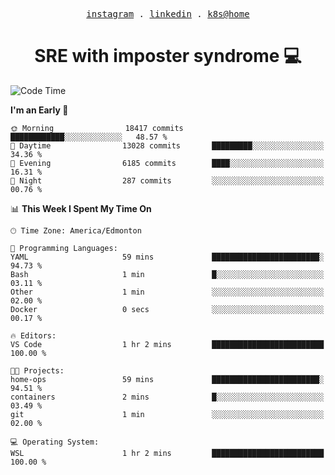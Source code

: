 <p align="center">
  <samp>
    <a href="https://www.instagram.com/lildrunkensmurf/">instagram</a> .
    <a href="https://www.linkedin.com/in/joryirving/">linkedin</a> .
    <a href="https://github.com/joryirving/k3s-home-cluster">k8s@home</a>
  </samp>
</p>

<h1 align="center">
  SRE with imposter syndrome 💻
</h1>

<!--START_SECTION:waka-->
![Code Time](http://img.shields.io/badge/Code%20Time-155%20hrs%2015%20mins-blue)

**I'm an Early 🐤** 

```text
🌞 Morning                18417 commits       ████████████░░░░░░░░░░░░░   48.57 % 
🌆 Daytime                13028 commits       █████████░░░░░░░░░░░░░░░░   34.36 % 
🌃 Evening                6185 commits        ████░░░░░░░░░░░░░░░░░░░░░   16.31 % 
🌙 Night                  287 commits         ░░░░░░░░░░░░░░░░░░░░░░░░░   00.76 % 
```


📊 **This Week I Spent My Time On** 

```text
🕑︎ Time Zone: America/Edmonton

💬 Programming Languages: 
YAML                     59 mins             ████████████████████████░   94.73 % 
Bash                     1 min               █░░░░░░░░░░░░░░░░░░░░░░░░   03.11 % 
Other                    1 min               ░░░░░░░░░░░░░░░░░░░░░░░░░   02.00 % 
Docker                   0 secs              ░░░░░░░░░░░░░░░░░░░░░░░░░   00.17 % 

🔥 Editors: 
VS Code                  1 hr 2 mins         █████████████████████████   100.00 % 

🐱‍💻 Projects: 
home-ops                 59 mins             ████████████████████████░   94.51 % 
containers               2 mins              █░░░░░░░░░░░░░░░░░░░░░░░░   03.49 % 
git                      1 min               ░░░░░░░░░░░░░░░░░░░░░░░░░   02.00 % 

💻 Operating System: 
WSL                      1 hr 2 mins         █████████████████████████   100.00 % 
```


<!--END_SECTION:waka-->